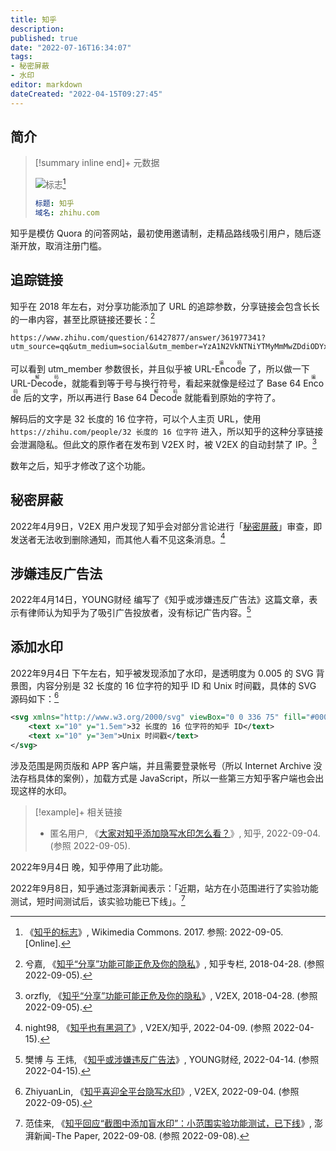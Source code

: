 ```yaml
---
title: 知乎
description:
published: true
date: "2022-07-16T16:34:07"
tags:
- 秘密屏蔽
- 水印
editor: markdown
dateCreated: "2022-04-15T09:27:45"
---
```


## 简介

> [!summary inline end]+ 元数据
>
> ![标志](https://s3.tebi.io/ggame/website/知乎/Zhihu_logo.svg)[^logo]
>
> ```yaml
> 标题: 知乎
> 域名: zhihu.com
> ```

[^logo]: 《[知乎的标志](https://commons.wikimedia.org/wiki/File:Zhihu_logo.svg)》, Wikimedia Commons. 2017. 参照: 2022-09-05. [Online].

知乎是模仿 Quora 的问答网站，最初使用邀请制，走精品路线吸引用户，随后逐渐开放，取消注册门槛。

## 追踪链接

知乎在 2018 年左右，对分享功能添加了 URL 的追踪参数，分享链接会包含长长的一串内容，甚至比原链接还要长：[^36235128]

[^36235128]: 兮嘉, 《[知乎“分享”功能可能正危及你的隐私](https://web.archive.org/web/20220524015145/https://zhuanlan.zhihu.com/p/36235128)》, 知乎专栏, 2018-04-28. (参照 2022-09-05).

```url
https://www.zhihu.com/question/61427877/answer/361977341?utm_source=qq&utm_medium=social&utm_member=YzA1N2VkNTNiYTMyMmMwZDdiODYxYmI0NDRiOWZlYTY%3D%0A
```

可以看到 utm_member 参数很长，并且似乎被 URL-<ruby>Encode<rp>(</rp><rt>编码</rt><rp>)</rp></ruby> 了，所以做一下 URL-<ruby>Decode<rp>(</rp><rt>解码</rt><rp>)</rp></ruby>，就能看到等于号与换行符号，看起来就像是经过了 Base 64 <ruby>Encode<rp>(</rp><rt>编码</rt><rp>)</rp></ruby> 后的文字，所以再进行 Base 64 <ruby>Decode<rp>(</rp><rt>解码</rt><rp>)</rp></ruby> 就能看到原始的字符了。

解码后的文字是 32 长度的 16 位字符，可以个人主页 URL，使用 `https://zhihu.com/people/32 长度的 16 位字符` 进入，所以知乎的这种分享链接会泄漏隐私。但此文的原作者在发布到 V2EX 时，被 V2EX 的自动封禁了 IP。[^450737]

[^450737]: orzfly, 《[知乎“分享”功能可能正危及你的隐私](https://www.v2ex.com/t/450737)》, V2EX, 2018-04-28. (参照 2022-09-05).

数年之后，知乎才修改了这个功能。

## 秘密屏蔽

2022年4月9日，V2EX 用户发现了知乎会对部分言论进行「[秘密屏蔽](/censorship/秘密屏蔽.md)」审查，即发送者无法收到删除通知，而其他人看不见这条消息。[^845930]

[^845930]: night98, 《[知乎也有黑洞了](https://web.archive.org/web/20220410004023/https://www.v2ex.com/t/845930)》, V2EX/知乎, 2022-04-09. (参照 2022-04-15).

## 涉嫌违反广告法

2022年4月14日，YOUNG财经 编写了《知乎或涉嫌违反广告法》这篇文章，表示有律师认为知乎为了吸引广告投放者，没有标记广告内容。[^imcwiw]

[^imcwiw]: 樊博 与 王炜, 《[知乎或涉嫌违反广告法](https://web.archive.org/web/20220415013719/https://finance.sina.com.cn/tech/csj/2022-04-14/doc-imcwiwst1874127.shtml)》, YOUNG财经, 2022-04-14. (参照 2022-04-15).

## 添加水印

2022年9月4日 下午左右，知乎被发现添加了水印，是透明度为 0.005 的 SVG 背景图，内容分别是 32 长度的 16 位字符的知乎 ID 和 Unix 时间戳，具体的 SVG 源码如下：[^877614]

[^877614]: ZhiyuanLin, 《[知乎喜迎全平台隐写水印](https://web.archive.org/web/20220905082332/https://v2ex.com/t/877614)》, V2EX, 2022-09-04. (参照 2022-09-05).

```svg
<svg xmlns="http://www.w3.org/2000/svg" viewBox="0 0 336 75" fill="#000" fill-opacity="0.005" width="336" height="75" font-size="15px">
    <text x="10" y="1.5em">32 长度的 16 位字符的知乎 ID</text>
    <text x="10" y="3em">Unix 时间戳</text>
</svg>
```

涉及范围是网页版和 APP 客户端，并且需要登录帐号（所以 Internet Archive 没法存档具体的案例），加载方式是 JavaScript，所以一些第三方知乎客户端也会出现这样的水印。

> [!example]+ 相关链接
>
> +   匿名用户, 《[大家对知乎添加隐写水印怎么看？](https://web.archive.org/web/20220904150526/https://www.zhihu.com/question/551781522)》, 知乎, 2022-09-04. (参照 2022-09-05).

2022年9月4日 晚，知乎停用了此功能。

2022年9月8日，知乎通过澎湃新闻表示：「近期，站方在小范围进行了实验功能测试，短时间测试后，该实验功能已下线」。[^19817397]

[^19817397]: 范佳来, 《[知乎回应“截图中添加盲水印”：小范围实验功能测试，已下线](https://web.archive.org/web/20220908075953/https://www.thepaper.cn/newsDetail_forward_19817397)》, 澎湃新闻-The Paper, 2022-09-08. (参照 2022-09-08).
